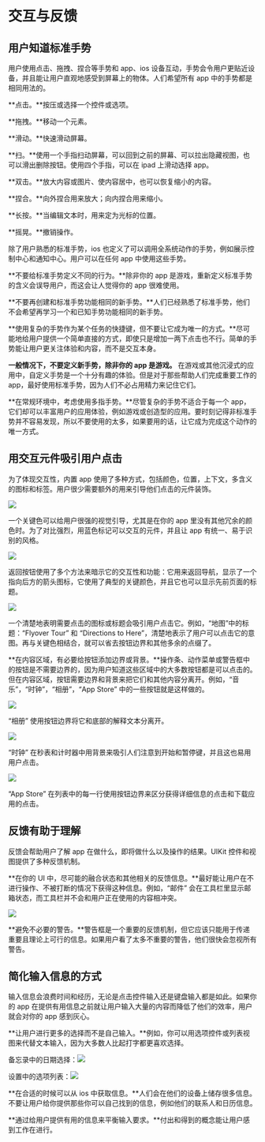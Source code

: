 # 交互与反馈 

## 用户知道标准手势

用户使用点击、拖拽、捏合等手势和 app、ios 设备互动，手势会令用户更贴近设备，并且能让用户直观地感受到屏幕上的物体。人们希望所有 app 中的手势都是相同用法的。

**点击。**按压或选择一个控件或选项。

**拖拽。**移动一个元素。

**滑动。**快速滑动屏幕。

**扫。**使用一个手指扫动屏幕，可以回到之前的屏幕、可以拉出隐藏视图，也可以滑出删除按钮。使用四个手指，可以在 ipad 上滑动选择 app。

**双击。**放大内容或图片、使内容居中，也可以恢复缩小的内容。

**捏合。**向外捏合用来放大；向内捏合用来缩小。

**长按。**当编辑文本时，用来定为光标的位置。

**摇晃。**撤销操作。

除了用户熟悉的标准手势，ios 也定义了可以调用全系统动作的手势，例如展示控制中心和通知中心。用户可以在任何 app 中使用这些手势。

**不要给标准手势定义不同的行为。**除非你的 app 是游戏，重新定义标准手势的含义会误导用户，而这会让人觉得你的 app 很难使用。

**不要再创建和标准手势功能相同的新手势。**人们已经熟悉了标准手势，他们不会希望再学习一个和已知手势功能相同的新手势。

**使用复杂的手势作为某个任务的快捷键，但不要让它成为唯一的方式。**尽可能地给用户提供一个简单直接的方式，即使只是增加一两下点击也不行。简单的手势能让用户更关注体验和内容，而不是交互本身。

**一般情况下，不要定义新手势，除非你的 app 是游戏。** 在游戏或其他沉浸式的应用中，自定义手势是一个十分有趣的体验。但是对于那些帮助人们完成重要工作的 app，最好使用标准手势，因为人们不必占用精力来记住它们。

**在常规环境中，考虑使用多指手势。**尽管复杂的手势不适合于每一个 app，它们却可以丰富用户的应用体验，例如游戏或创造型的应用。要时刻记得非标准手势并不容易发现，所以不要使用的太多，如果要用的话，让它成为完成这个动作的唯一方式。


## 用交互元件吸引用户点击

为了体现交互性，内置 app 使用了多种方式，包括颜色，位置，上下文，多含义的图标和标签。用户很少需要额外的用来引导他们点击的元件装饰。

![](images/color_interactivity_2x.png)

一个关键色可以给用户很强的视觉引导，尤其是在你的 app 里没有其他冗余的颜色时。为了对比强烈，用蓝色标记可以交互的元件，并且让 app 有统一、易于识别的风格。

![](images/back_button_interactivity_2x.png)

返回按钮使用了多个方法来暗示它的交互性和功能：它用来返回导航，显示了一个指向后方的箭头图标，它使用了典型的关键颜色，并且它也可以显示先前页面的标题。

![](images/actionable_titles_2x.png)

一个清楚地表明需要点击的图标或标题会吸引用户点击它。例如，“地图”中的标题：“Flyover Tour” 和 “Directions to Here”，清楚地表示了用户可以点击它的意图。再与关键色相结合，就可以省去按钮边界和其他多余的点缀了。

**在内容区域，有必要给按钮添加边界或背景。**操作条、动作菜单或警告框中的按钮是不需要边界的，因为用户知道这些区域中的大多数按钮都是可以点击的。但在内容区域，按钮需要边界和背景来把它们和其他内容分离开。例如，“音乐”，“时钟”，“相册”，“App Store” 中的一些按钮就是这样做的。

![](images/bordered_button_2x.png)

“相册” 使用按钮边界将它和底部的解释文本分离开。

![](images/clock_bordered_button_2x.png)

“时钟” 在秒表和计时器中用背景来吸引人们注意到开始和暂停键，并且这也易用用户点击。

![](images/appstore_bordered_button_2x.png)

“App Store” 在列表中的每一行使用按钮边界来区分获得详细信息的点击和下载应用的点击。

## 反馈有助于理解

反馈会帮助用户了解 app 在做什么，即将做什么以及操作的结果。UIKit 控件和视图提供了多种反馈机制。

**在你的 UI 中，尽可能的融合状态和其他相关的反馈信息。**最好能让用户在不进行操作、不被打断的情况下获得这种信息。例如，“邮件” 会在工具栏里显示邮箱状态，而工具栏并不会和用户正在使用的内容相冲突。

![](images/mail_update_2x.png)

**避免不必要的警告。**警告框是一个重要的反馈机制，但它应该只能用于传递重要且理论上可行的信息。如果用户看了太多不重要的警告，他们很快会忽视所有警告。

## 简化输入信息的方式

输入信息会浪费时间和经历，无论是点击控件输入还是键盘输入都是如此。如果你的 app 在提供有用信息之前就让用户输入大量的内容而降低了他们的效率，用户就会对你的 app 感到灰心。

**让用户进行更多的选择而不是自己输入。**例如，你可以用选项控件或列表视图来代替文本输入，因为大多数人比起打字都更喜欢选择。

备忘录中的日期选择：![](images/reminders_easy_input_2x.png)

设置中的选项列表：![](images/settings_easy_input_2x.png)

**在合适的时候可以从 ios 中获取信息。**人们会在他们的设备上储存很多信息。不要让用户给你提供那些你可以自己找到的信息，例如他们的联系人和日历信息。

**通过给用户提供有用的信息来平衡输入要求。**付出和得到的概念能让用户感到工作在进行。
